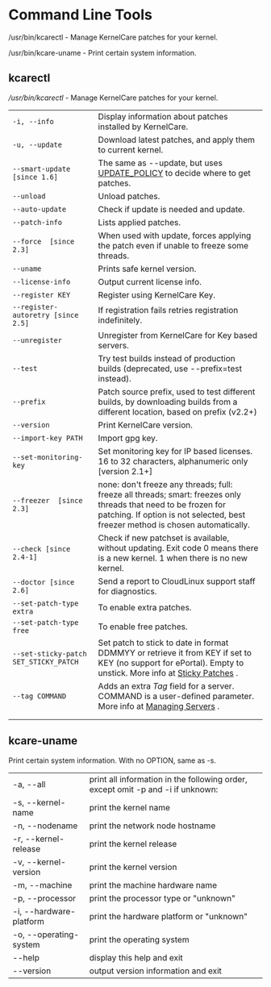 # Command Line Tools


/usr/bin/kcarectl - Manage KernelCare patches for your kernel.

/usr/bin/kcare-uname - Print certain system information.

## kcarectl


_/usr/bin/kcarectl_ - Manage KernelCare patches for your kernel.

| | |
|-|-|
|`-i, --info` | Display information about patches installed by KernelCare.|
|`-u, --update ` | Download latest patches, and apply them to current kernel.|
|`--smart-update  [since 1.6] ` | The same as --update, but uses [UPDATE_POLICY](/config_options/) to decide where to get patches.|
|`--unload` | Unload patches.|
|`--auto-update` | Check if update is needed and update.|
|`--patch-info` | Lists applied patches.|
|`--force  [since 2.3] ` | When used with update, forces applying the patch even if unable to freeze some threads.|
|`--uname` | Prints safe kernel version.|
|`--license-info` | Output current license info.|
|`--register KEY` | Register using KernelCare Key.|
|`--register-autoretry [since 2.5]` | If registration fails retries registration indefinitely.|
|`--unregister` | Unregister from KernelCare for Key based servers.|
|`--test` | Try test builds instead of production builds (deprecated, use --prefix=test instead).|
|`--prefix` | Patch source prefix, used to test different builds, by downloading builds from a different location, based on prefix (v2.2+)|
|`--version` | Print KernelCare version.|
|`--import-key PATH` | Import gpg key.|
|`--set-monitoring-key` | Set monitoring key for IP based licenses. 16 to 32 characters, alphanumeric only [version 2.1+]|
|`--freezer  [since 2.3] ` | none: don't freeze any threads; full: freeze all threads; smart: freezes only threads that need to be frozen for patching. If option is not selected, best freezer method is chosen automatically.|
|`--check [since 2.4-1]` | Check if new patchset is available, without updating. Exit code 0 means there is a new kernel. 1 when there is no new kernel.|
|`--doctor [since 2.6]` | Send a report to CloudLinux support staff for diagnostics.|
|`--set-patch-type extra ` | To enable extra patches.|
|`--set-patch-type free` | To enable free patches.|
|`--set-sticky-patch SET_STICKY_PATCH` | Set patch to stick to date in format DDMMYY or retrieve it from KEY if set to KEY (no support for ePortal). Empty to unstick.   More info at [Sticky Patches](/sticky_patches/) .|
|`--tag COMMAND` | Adds an extra _Tag_ field for a server. COMMAND is a user-defined parameter. More info at [Managing Servers](/managing_servers.htm#addingextratagfield/) .|
| | |
| | |

## kcare-uname


Print certain system information.  With no OPTION, same as -s.

| | |
|-|-|
|-a, --all | print all information in the following order, except omit -p and -i if unknown:|
|-s, --kernel-name | print the kernel name|
|-n, --nodename | print the network node hostname|
|-r, --kernel-release | print the kernel release|
|-v, --kernel-version | print the kernel version|
|-m, --machine | print the machine hardware name|
|-p, --processor | print the processor type or "unknown"|
|-i, --hardware-platform | print the hardware platform or "unknown"|
|-o, --operating-system | print the operating system|
|--help | display this help and exit|
|--version | output version information and exit|

